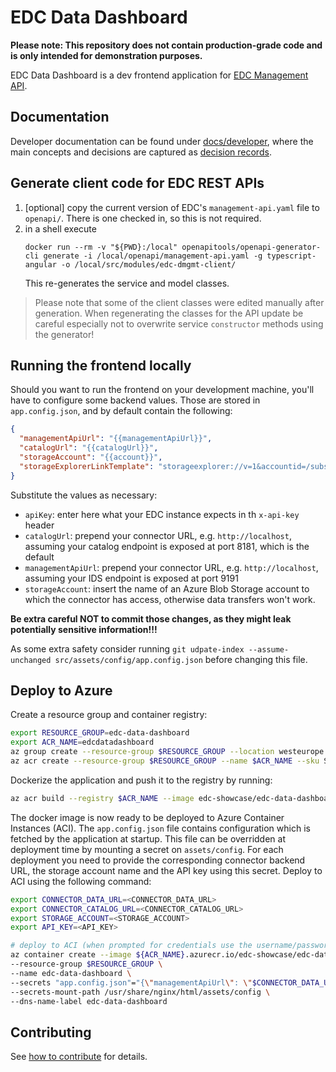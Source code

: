 # EDC Data Dashboard

**Please note: This repository does not contain production-grade code and is only intended for demonstration purposes.**

EDC Data Dashboard is a dev frontend application for [EDC Management API](https://github.com/eclipse-edc/Connector).

## Documentation

Developer documentation can be found under [docs/developer](docs/developer/), where the main concepts and decisions are captured as [decision records](docs/developer/decision-records/).

## Generate client code for EDC REST APIs

1. [optional] copy the current version of EDC's `management-api.yaml` file to `openapi/`. There is one checked in, so this is not required.
2. in a shell execute
   ```shell
   docker run --rm -v "${PWD}:/local" openapitools/openapi-generator-cli generate -i /local/openapi/management-api.yaml -g typescript-angular -o /local/src/modules/edc-dmgmt-client/
   ```
   This re-generates the service and model classes.

> Please note that some of the client classes were edited manually after generation. When regenerating the classes for the API update be careful especially not to overwrite service `constructor` methods using the generator!

## Running the frontend locally
Should you want to run the frontend on your development machine, you'll have to configure some backend values. Those are stored in `app.config.json`, and
by default contain the following:

```json
{
  "managementApiUrl": "{{managementApiUrl}}",
  "catalogUrl": "{{catalogUrl}}",
  "storageAccount": "{{account}}",
  "storageExplorerLinkTemplate": "storageexplorer://v=1&accountid=/subscriptions/{{subscriptionId}}/resourceGroups/{{resourceGroup}}/providers/Microsoft.Storage/storageAccounts/{{account}}&subscriptionid={{subscriptionId}}&resourcetype=Azure.BlobContainer&resourcename={{container}}",
}
```
Substitute the values as necessary:
- `apiKey`: enter here what your EDC instance expects in th `x-api-key` header
- `catalogUrl`: prepend your connector URL, e.g. `http://localhost`, assuming your catalog endpoint is exposed at port 8181, which is the default
- `managementApiUrl`:  prepend your connector URL, e.g. `http://localhost`, assuming your IDS endpoint is exposed at port 9191
- `storageAccount`: insert the name of an Azure Blob Storage account to which the connector has access, otherwise data transfers won't work.

**Be extra careful NOT to commit those changes, as they might leak potentially sensitive information!!!**

As some extra safety consider running `git udpate-index --assume-unchanged src/assets/config/app.config.json` before changing this file.



## Deploy to Azure

Create a resource group and container registry:

```bash
export RESOURCE_GROUP=edc-data-dashboard
export ACR_NAME=edcdatadashboard
az group create --resource-group $RESOURCE_GROUP --location westeurope -o none
az acr create --resource-group $RESOURCE_GROUP --name $ACR_NAME --sku Standard --location westeurope --admin-enabled -o none
```

Dockerize the application and push it to the registry by running:

```bash
az acr build --registry $ACR_NAME --image edc-showcase/edc-data-dashboard:latest .
```

The docker image is now ready to be deployed to Azure Container Instances (ACI). The `app.config.json` file contains configuration which is fetched by the application at startup. This file can be overridden at deployment time by mounting a secret on `assets/config`. For each deployment you need to provide the corresponding connector backend URL, the storage account name and the API key using this secret. Deploy to ACI using the following command:

```bash
export CONNECTOR_DATA_URL=<CONNECTOR_DATA_URL>
export CONNECTOR_CATALOG_URL=<CONNECTOR_CATALOG_URL>
export STORAGE_ACCOUNT=<STORAGE_ACCOUNT>
export API_KEY=<API_KEY>

# deploy to ACI (when prompted for credentials use the username/password as available in Azure Portal: ACR->Access Keys)
az container create --image ${ACR_NAME}.azurecr.io/edc-showcase/edc-data-dashboard:latest \
--resource-group $RESOURCE_GROUP \
--name edc-data-dashboard \
--secrets "app.config.json"="{\"managementApiUrl\": \"$CONNECTOR_DATA_URL\", \"catalogUrl\": \"$CONNECTOR_CATALOG_URL\", \"storageAccount\": \"$STORAGE_ACCOUNT\", \"apiKey\": \"$API_KEY\"}" \
--secrets-mount-path /usr/share/nginx/html/assets/config \
--dns-name-label edc-data-dashboard
```

## Contributing

See [how to contribute](https://github.com/eclipse-dataspaceconnector/DataSpaceConnector/blob/main/CONTRIBUTING.md) for details.
